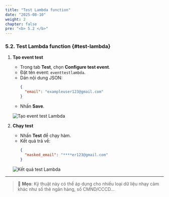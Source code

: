 ```yaml
---
title: "Test Lambda function"
date: "2025-08-10"
weight: 2
chapter: false
pre: "<b> 5.2 </b>"
---
```


### 5.2. Test Lambda function {#test-lambda}

1. **Tạo event test**  
   - Trong tab **Test**, chọn **Configure test event**.  
   - Đặt tên event: `eventtestlambda`.  
   - Dán nội dung JSON:
     ```json
     {
       "email": "exampleuser123@gmail.com"
     }
     ```
   - Nhấn **Save**.

   ![Tạo event test Lambda](/images/5.lambda/create-test-event.png)

2. **Chạy test**  
   - Nhấn **Test** để chạy hàm.  
   - Kết quả trả về:
     ```json
     {
       "masked_email": "****er123@gmail.com"
     }
     ```

   ![Kết quả test Lambda](/images/5.lambda/lambda-test-result.png)

---

> 📌 **Mẹo**: Kỹ thuật này có thể áp dụng cho nhiều loại dữ liệu nhạy cảm khác như số thẻ ngân hàng, số CMND/CCCD…

